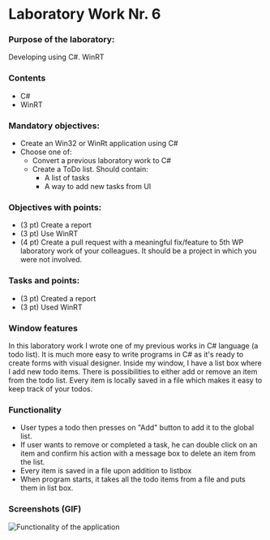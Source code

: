 # Laboratory Work Nr. 6

### Purpose of the laboratory:
Developing using C#. WinRT

### Contents
* C#
* WinRT

### Mandatory objectives:
* Create an Win32 or WinRt application using C#
* Choose one of:
    * Convert a previous laboratory work to C#
    * Create a ToDo list. Should contain:
        * A list of tasks
        * A way to add new tasks from UI

### Objectives with points:
* (3 pt) Create a report
* (3 pt) Use WinRT
* (4 pt) Create a pull request with a meaningful fix/feature to 5th WP laboratory work of your colleagues. It should be a project in which you were not involved.

### Tasks and points:
* (3 pt) Created a report
* (3 pt) Used WinRT

### Window features

In this laboratory work I wrote one of my previous works in C# language (a todo list). It is much more easy to write programs in C# as it's ready to create forms with visual designer. Inside my window, I have a list box where I add new todo items. There is possibilities to either add or remove an item from the todo list. Every item is locally saved in a file which makes it easy to keep track of your todos.


### Functionality

* User types a todo then presses on "Add" button to add it to the global list.
* If user wants to remove or completed a task, he can double click on an item and confirm his action with a message box to delete an item from the list.
* Every item is saved in a file upon addition to listbox
* When program starts, it takes all the todo items from a file and puts them in list box.

### Screenshots (GIF)

![Functionality of the application](https://bitbucket.org/redar98/ppe/raw/master/Lab%20%236/Screenshots/demo.gif)
